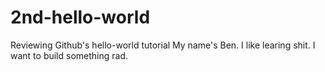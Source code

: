 # 2nd-hello-world
Reviewing Github's hello-world tutorial
My name's Ben. I like learing shit. I want to build something rad.
